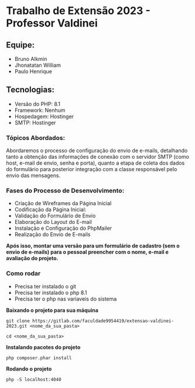 # Trabalho de Extensão 2023 - Professor Valdinei
## Equipe: 
- Bruno Alkmin
- Jhonatatan William
- Paulo Henrique

## Tecnologias:
- Versão do PHP: 8.1
- Framework: Nenhum
- Hospedagem: Hostinger
- SMTP: Hostinger

### Tópicos Abordados:

<p>
    Abordaremos o processo de configuração do envio de e-mails, detalhando tanto a obtenção das informações de conexão com o servidor SMTP (como host, e-mail de envio, senha e porta), quanto a etapa de coleta dos dados do formulário para posterior integração com a classe responsável pelo envio das mensagens.
</p>

### Fases do Processo de Desenvolvimento:
- Criação de Wireframes da Página Inicial
- Codificação da Página Inicial:
- Validação do Formulário de Envio
- Elaboração do Layout do E-mail
- Instalação e Configuração do PhpMailer
- Realização do Envio de E-mails

<strong>
    Após isso, montar uma versão para um formulário de cadastro (sem o envio de e-mails) 
    para o pessoal preencher com o nome, e-mail e avaliação do projeto.
</strong>

### Como rodar

- Precisa ter instalado o git
- Precisa ter instalado o php 8.1
- Precisa ter o php nas variaveis do sistema

<strong>Baixando o projeto para sua máquina</strong>
```
git clone https://gitlab.com/faculdade9954419/extensao-valdinei-2023.git <nome_da_sua_pasta>

cd <nome_da_sua_pasta>
```

<strong>Instalando pacotes do projeto</strong>
```
php composer.phar install
```

<strong>Rodando o projeto</strong>
```
php -S localhost:4040
```
